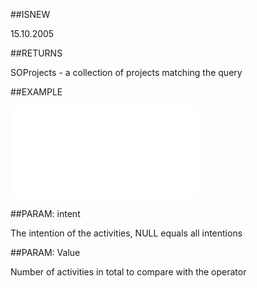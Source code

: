 
##ISNEW

15.10.2005


##RETURNS

SOProjects - a collection of projects matching the query


##EXAMPLE



![](..\..\Examples\vbs\SOFind.ProjectsWithNumActivitiesCreatedPeriod.vbs.txt)


##PARAM: intent

The intention of the activities, NULL equals all intentions


##PARAM: Value

Number of activities in total to compare with the operator

